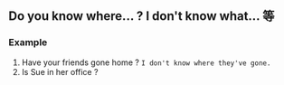 ## Do you know where... ? I don't know what... 等

### Example

1. Have your friends gone home ? `I don't know where they've gone.`
2. Is Sue in her office ?
